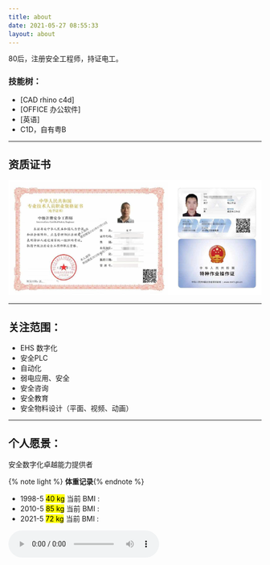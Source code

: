 ```yaml
---
title: about
date: 2021-05-27 08:55:33
layout: about
---
```

80后，注册安全工程师，持证电工。
### 技能树：
- [CAD rhino c4d] 
- [OFFICE 办公软件]
- [英语]
- C1D，自有粤B
---
资质证书
---
![证书](/img/cet.png)


---
关注范围：
---
- EHS 数字化
- 安全PLC
- 自动化
- 弱电应用、安全
- 安全咨询
- 安全教育
- 安全物料设计（平面、视频、动画）

---
个人愿景：
---
安全数字化卓越能力提供者
 
{% note light %}
**体重记录**{% endnote %}
- 1998-5 <mark> <span name="weight" > 40    </span>kg</mark> 当前 BMI :**<span name="bmi"> </span>**    <span name="bmi-category"></span>
- 2010-5 <mark> <span name="weight" > 85    </span>kg</mark> 当前 BMI :**<span name="bmi"> </span>**    <span name="bmi-category"></span>
- 2021-5 <mark> <span name="weight" > 72    </span>kg</mark> 当前 BMI :**<span name="bmi"> </span>**    <span name="bmi-category"></span>


<audio   controls="controls">
  <source src="/img/Bobby.mp3" type="audio/mp3">
</audio>